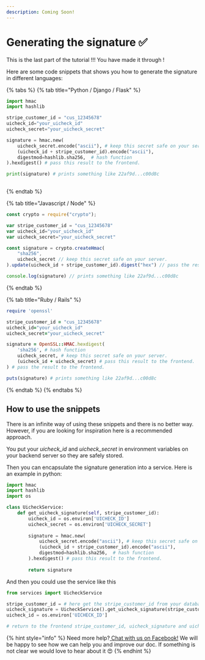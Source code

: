```yaml
---
description: Coming Soon!
---
```


# Generating the signature ✅

This is the last part of the tutorial !!! You have made it through ! 

Here are some code snippets that shows you how to generate the signature in different languages:

{% tabs %}
{% tab title="Python / Django / Flask" %}
```python
import hmac
import hashlib

stripe_customer_id = "cus_12345678"
uicheck_id="your_uicheck_id"
uicheck_secret="your_uicheck_secret"

signature = hmac.new(
    uicheck_secret.encode("ascii"), # keep this secret safe on your server.
    (uicheck_id + stripe_customer_id).encode("ascii"),
    digestmod=hashlib.sha256,  # hash function
).hexdigest() # pass this result to the frontend.

print(signature) # prints something like 22af9d...c00d8c 
        
```
{% endtab %}

{% tab title="Javascript / Node" %}
```javascript
const crypto = require("crypto");

var stripe_customer_id = "cus_12345678"
var uicheck_id="your_uicheck_id"
var uicheck_secret="your_uicheck_secret"

const signature = crypto.createHmac(
    "sha256",
    uicheck_secret // keep this secret safe on your server.
).update(uicheck_id + stripe_customer_id).digest("hex") // pass the result to the frontend.

console.log(signature) // prints something like 22af9d...c00d8c 
```
{% endtab %}

{% tab title="Ruby / Rails" %}
```ruby
require 'openssl'

stripe_customer_id = "cus_12345678"
uicheck_id="your_uicheck_id"
uicheck_secret="your_uicheck_secret"

signature = OpenSSL::HMAC.hexdigest(
    'sha256', # hash function
    uicheck_secret, # keep this secret safe on your server.
    (uicheck_id + uicheck_secret) # pass this result to the frontend.
) # pass the result to the frontend.

puts(signature) # prints something like 22af9d...c00d8c 
```
{% endtab %}
{% endtabs %}

## How to use the snippets 

There is an infinite way of using these snippets and there is no better way. However, if you are looking for inspiration here is a recommended approach.

You put your _uicheck\_id_ and _uicheck\_secret_ in environment variables on your backend server so they are safely stored. 

Then you can encapsulate the signature generation into a service. Here is an example in python:

```python
import hmac
import hashlib
import os

class UicheckService:
    def get_uicheck_signature(self, stripe_customer_id):
        uicheck_id = os.environ['UICHECK_ID']
        uicheck_secret = os.environ['UICHECK_SECRET']
        
        signature = hmac.new(
            uicheck_secret.encode("ascii"), # keep this secret safe on your server.
            (uicheck_id + stripe_customer_id).encode("ascii"),
            digestmod=hashlib.sha256,  # hash function
        ).hexdigest() # pass this result to the frontend.
        
        return signature   
```

And then you could use the service like this

```python
from services import UicheckService

stripe_customer_id = # here get the stripe_customer_id from your database
uicheck_signature = UicheckService().get_uicheck_signature(stripe_customer_id)
uicheck_id = os.environ['UICHECK_ID']

# return to the frontend stripe_customer_id, uicheck_signature and uicheck_id  
```

{% hint style="info" %}
Need more help?[ Chat with us on Facebook!](https://m.me/UiCheck) We will be happy to see how we can help you and improve our doc. If something is not clear we would love to hear about it 😍
{% endhint %}

